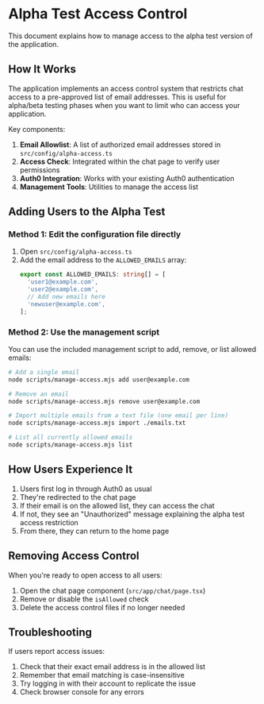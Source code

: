 # Alpha Test Access Control

This document explains how to manage access to the alpha test version of the application.

## How It Works

The application implements an access control system that restricts chat access to a pre-approved list of email addresses. This is useful for alpha/beta testing phases when you want to limit who can access your application.

Key components:

1. **Email Allowlist**: A list of authorized email addresses stored in `src/config/alpha-access.ts`
2. **Access Check**: Integrated within the chat page to verify user permissions
3. **Auth0 Integration**: Works with your existing Auth0 authentication
4. **Management Tools**: Utilities to manage the access list

## Adding Users to the Alpha Test

### Method 1: Edit the configuration file directly

1. Open `src/config/alpha-access.ts`
2. Add the email address to the `ALLOWED_EMAILS` array:
   ```typescript
   export const ALLOWED_EMAILS: string[] = [
     'user1@example.com',
     'user2@example.com',
     // Add new emails here
     'newuser@example.com',
   ];
   ```

### Method 2: Use the management script

You can use the included management script to add, remove, or list allowed emails:

```bash
# Add a single email
node scripts/manage-access.mjs add user@example.com

# Remove an email
node scripts/manage-access.mjs remove user@example.com

# Import multiple emails from a text file (one email per line)
node scripts/manage-access.mjs import ./emails.txt

# List all currently allowed emails
node scripts/manage-access.mjs list
```

## How Users Experience It

1. Users first log in through Auth0 as usual
2. They're redirected to the chat page
3. If their email is on the allowed list, they can access the chat
4. If not, they see an "Unauthorized" message explaining the alpha test access restriction
5. From there, they can return to the home page

## Removing Access Control

When you're ready to open access to all users:

1. Open the chat page component (`src/app/chat/page.tsx`)
2. Remove or disable the `isAllowed` check
3. Delete the access control files if no longer needed

## Troubleshooting

If users report access issues:

1. Check that their exact email address is in the allowed list
2. Remember that email matching is case-insensitive
3. Try logging in with their account to replicate the issue
4. Check browser console for any errors
